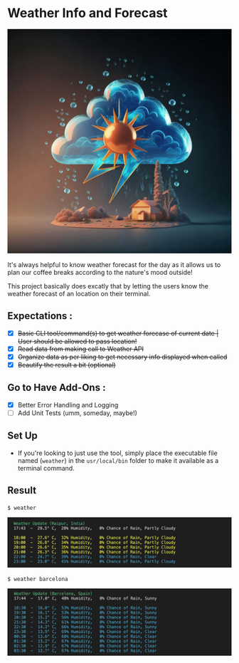 # Weather Info and Forecast

![Project Logo - Weather CLI Command](/images/logo.jpeg)

It's always helpful to know weather forecast for the day as it allows us to plan our coffee breaks according to the nature's mood outside!

This project basically does excatly that by letting the users know the weather forecast of an location on their terminal.

## Expectations :

- [x] ~~Basic CLI tool/command(s) to get weather forecase of current date | User should be allowed to pass location!~~
- [x] ~~Read data from making call to Weather API~~
- [x] ~~Organize data as per liking to get necessary info displayed when called~~
- [x] ~~Beautify the result a bit (optional)~~

## Go to Have Add-Ons :

- [x] Better Error Handling and Logging
- [ ] Add Unit Tests (umm, someday, maybe!)

## Set Up

- If you're looking to just use the tool, simply place the executable file named (`weather`) in the `usr/local/bin` folder to make it available as a terminal command. 


## Result

```
$ weather
```
![Weather Info - Raipur](/images/screenshot-1.png)

```
$ weather barcelona
```
![Weather Info - Barcelona](/images/screenshot-2.png)
